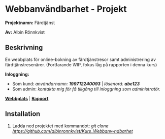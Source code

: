 # Webbanvändbarhet - Projekt
__Projektnamn:__ Färdtjänst

__Av:__ Albin Rönnkvist
## Beskrivning
En webbplats för online-bokning av färdtjänstresor samt administrering av färdtjänstresenärer.
(Fortfarande WIP, fokus låg på rapporten i denna kurs)

__Inloggning:__ 
* Som kund: _användarnamn: __199712240093___  |  _lösenord: __abc123___
* Som admin: _kontakta mig för få tillgång till inloggning som administratör._

[__Webbplats__](https://albinronnkvist.se/skola/dt068g/webbanvandbarhet/index.php) 
|
[__Rapport__](https://albinronnkvist.se/skola/dt068g/Projekt%20-%20F%C3%A4rdtj%C3%A4nst.pdf)


## Installation
1. Ladda ned projektet med kommandot: _git clone https://github.com/albinronnkvist/Kurs_Webbanv-ndbarhet_
